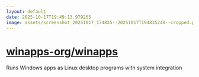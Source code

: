 ```yaml
---
layout: default
date: 2025-10-17T19:49:13.979265
image: assets/screenshot_20251017_174835--20251017T194835240--cropped.png
---
```


# [winapps-org/winapps](https://github.com/winapps-org/winapps/)

Runs Windows apps as Linux desktop programs with system integration
